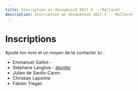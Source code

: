 ```yaml
---
title: Inscription au devopensud 2017.3 -- Mallaret
description: Inscription au devopensud 2017.3 -- Mallaret
---
```


# Inscriptions

Ajoute ton nom et un moyen de te contacter ici :
- Emmanuel Gaillot - 
- Stéphane Langlois - [@pntbr](https://mamot.fr/@pntbr)
- Julien de Santis-Caron
- Christian Lapointe
- Fabien Tregan
